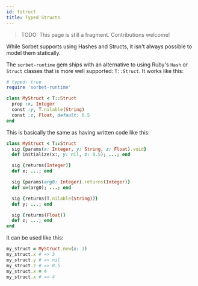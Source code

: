 ```yaml
---
id: tstruct
title: Typed Structs
---
```


> TODO: This page is still a fragment. Contributions welcome!

While Sorbet supports using Hashes and Structs, it isn't always possible to
model them statically.

The `sorbet-runtime` gem ships with an alternative to using Ruby's `Hash` or
`Struct` classes that is more well supported: `T::Struct`. It works like this:

```ruby
# typed: true
require 'sorbet-runtime'

class MyStruct < T::Struct
  prop :x, Integer
  const :y, T.nilable(String)
  const :z, Float, default: 0.5
end
```

This is basically the same as having written code like this:

```ruby
class MyStruct < T::Struct
  sig {params(x: Integer, y: String, z: Float).void}
  def initialize(x:, y: nil, z: 0.5); ...; end

  sig {returns(Integer)}
  def x; ...; end

  sig {params(arg0: Integer).returns(Integer)}
  def x=(arg0); ...; end

  sig {returns(T.nilable(String))}
  def y; ...; end

  sig {returns(Float)}
  def z; ...; end
end
```

It can be used like this:

```ruby
my_struct = MyStruct.new(x: 3)
my_struct.x # => 3
my_struct.y # => nil
my_struct.z # => 0.5
my_struct.x = 4
my_struct.x # => 4
```
